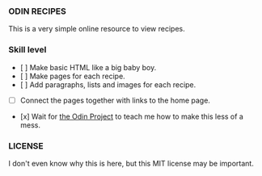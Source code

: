 ### ODIN RECIPES

This is a very simple online resource to view recipes.

### Skill level

*    [ ]  Make basic HTML like a big baby boy.
*    [ ]  Make pages for each recipe.
*    [ ]  Add paragraphs, lists and images for each recipe.
*   [ ] Connect the pages together with links to the home page.
*    [x]  Wait for [the Odin Project](https://www.theodinproject.com/paths/foundations/courses/foundations) to teach me how to make this less of a mess.

### LICENSE

I don't even know why this is here, but this MIT license may be important.